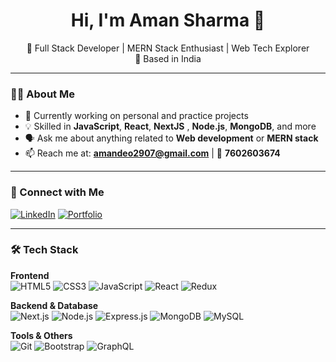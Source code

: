 <h1 align="center">Hi, I'm Aman Sharma 👋</h1>

<p align="center">
  🚀 Full Stack Developer | MERN Stack Enthusiast | Web Tech Explorer<br/>
  📍 Based in India
</p>

---

### 👨‍💻 About Me

- 🔭 Currently working on personal and practice projects  
- 💡 Skilled in **JavaScript**, **React**, **NextJS** , **Node.js**, **MongoDB**, and more  
- 🗣️ Ask me about anything related to **Web development** or **MERN stack**  
- 📫 Reach me at: **amandeo2907@gmail.com** | 📱 **7602603674**

---

### 🔗 Connect with Me

[![LinkedIn](https://img.shields.io/badge/LinkedIn-blue?logo=linkedin&style=for-the-badge)](https://www.linkedin.com/in/amansharma2907/)
[![Portfolio](https://img.shields.io/badge/Portfolio-000?logo=vercel&logoColor=white&style=for-the-badge)](https://portfolio-iota-smoky-83.vercel.app/)

---

### 🛠️ Tech Stack

**Frontend**  
![HTML5](https://img.shields.io/badge/HTML5-E34F26?logo=html5&logoColor=white&style=flat)
![CSS3](https://img.shields.io/badge/CSS3-1572B6?logo=css3&logoColor=white&style=flat)
![JavaScript](https://img.shields.io/badge/JavaScript-F7DF1E?logo=javascript&logoColor=black&style=flat)
![React](https://img.shields.io/badge/React-61DAFB?logo=react&logoColor=black&style=flat)
![Redux](https://img.shields.io/badge/Redux-764ABC?logo=redux&logoColor=white&style=flat)

**Backend & Database**  
![Next.js](https://img.shields.io/badge/Next.js-000000?logo=next.js&logoColor=white&style=flat)
![Node.js](https://img.shields.io/badge/Node.js-339933?logo=node.js&logoColor=white&style=flat)
![Express.js](https://img.shields.io/badge/Express-000000?logo=express&logoColor=white&style=flat)
![MongoDB](https://img.shields.io/badge/MongoDB-47A248?logo=mongodb&logoColor=white&style=flat)
![MySQL](https://img.shields.io/badge/MySQL-4479A1?logo=mysql&logoColor=white&style=flat)


**Tools & Others**  
![Git](https://img.shields.io/badge/Git-F05032?logo=git&logoColor=white&style=flat)
![Bootstrap](https://img.shields.io/badge/Bootstrap-7952B3?logo=bootstrap&logoColor=white&style=flat)
![GraphQL](https://img.shields.io/badge/GraphQL-E10098?logo=graphql&logoColor=white&style=flat)

